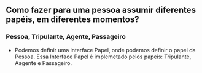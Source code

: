 ## Como fazer para uma pessoa assumir diferentes papéis, em diferentes momentos?

### Pessoa, Tripulante, Agente, Passageiro
- Podemos definir uma interface Papel, onde
  podemos definir o papel da Pessoa. Essa Interface
  Papel é implemetado pelos papeis: Tripulante, Aagente e Passageiro.